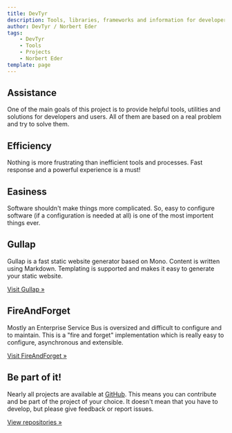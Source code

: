 ```yaml
---
title: DevTyr
description: Tools, libraries, frameworks and information for developer.
author: DevTyr / Norbert Eder
tags: 
    - DevTyr
    - Tools
    - Projects
    - Norbert Eder
template: page
---
```


<div class="row">
  	<div class="col-lg-4">
    	<h2>Assistance</h2>
    	<p>One of the main goals of this project is to provide helpful tools, utilities and solutions for developers and users. All of them are based on a real problem and try to solve them.</p>
  	</div>
  	<div class="col-lg-4">
    	<h2>Efficiency</h2>
    	<p>Nothing is more frustrating than inefficient tools and processes. Fast response and a powerful experience is a must!</p>
 	</div>
 	<div class="col-lg-4">
 		<h2>Easiness</h2>
 		<p>Software shouldn't make things more complicated. So, easy to configure software (if a configuration is needed at all) is one of the most importent things ever.</p>
 	</div>
</div>
<div class="row">
    <div class="col-lg-4">
    	<h2>Gullap</h2>
    	<p>Gullap is a fast static website generator based on Mono. Content is written using Markdown. Templating is supported and makes it easy to generate your static website.</p>
    	<p><a class="btn" href="/projects/gullap/" target="_self" title="Gullap - A static website generator based on Mono">Visit Gullap &raquo;</a></p>
    </div>
    <div class="col-lg-4">
    	<h2>FireAndForget</h2>
    	<p>Mostly an Enterprise Service Bus is oversized and difficult to configure and to maintain. This is a "fire and forget" implementation which is really easy to configure, asynchronous and extensible.</p>
    	<p><a class="btn" href="/projects/fireandforget/" target="_self" title="FireAndForget - Easy to configure, asynchronous message bus">Visit FireAndForget &raquo;</a></p> 
    </div>
	<div class="col-lg-4">
	    <h2>Be part of it!</h2>
	    <p>Nearly all projects are available at <a href="http://github.com/devtyr" title="GitHub">GitHub</a>. This means you can contribute and be part of the project of your choice. It doesn't mean that you have to develop, but please give feedback or report issues.</p>
	    <p><a class="btn" href="https://github.com/devtyr/" target="_blank" title="DevTyr on GitHub">View repositories &raquo;</a></p>
    </div>
</div>
